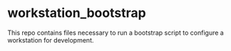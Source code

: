 workstation_bootstrap
=====================

This repo contains files necessary to run a bootstrap script to configure a workstation for development. 
